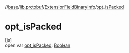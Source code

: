 //[base](../../../index.md)/[lib.protobuf](../index.md)/[ExtensionFieldBinaryInfo](index.md)/[opt_isPacked](opt_is-packed.md)

# opt_isPacked

[js]\
open var [opt_isPacked](opt_is-packed.md): [Boolean](https://kotlinlang.org/api/latest/jvm/stdlib/kotlin/-boolean/index.html)
